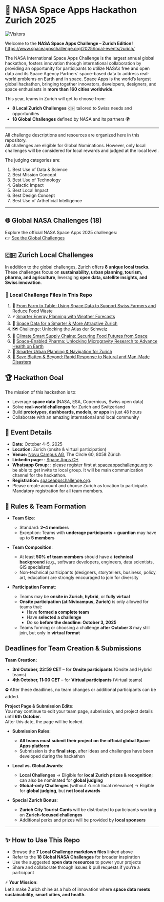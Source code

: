 # 🚀 NASA Space Apps Hackathon Zurich 2025  
![Visitors](https://visitor-badge.laobi.icu/badge?page_id=space-apps-ch.SpaceApps2025)


Welcome to the **NASA Space Apps Challenge – Zurich Edition!**  
https://www.spaceappschallenge.org/2025/local-events/zurich/

 The NASA International Space Apps Challenge is the largest annual global hackathon, fosters innovation through international collaboration by providing an opportunity for participants to utilize NASA’s free and open data and its Space Agency Partners’ space-based data to address real-world problems on Earth and in space. Space Apps is the world’s largest global hackathon, bringing together innovators, developers, designers, and space enthusiasts in **more than 160 cities worldwide**. 

This year, teams in Zurich will get to choose from:  
- **8 Local Zurich Challenges** 🇨🇭 tailored to Swiss needs and opportunities
-  **18 Global Challenges** defined by NASA and its partners 🌍  

---
All challenge descriptions and resources are organized here in this repository.  
All challenges are eligible for Global Nominations. However, only local challenges will be considered for local rewards and judged at the local level.

The judging categories are:
1. Best Use of Data & Science
2. Best Mission Concept
3. Best Use of Technology
4. Galactic Impact
5. Best Local Impact
6. Best Design Concept
7. Best Use of Artheficial Intelligence
---

## 🌐 Global NASA Challenges (18)  
Explore the official NASA Space Apps 2025 challenges:  
👉 [See the Global Challenges](https://www.spaceappschallenge.org/2025/challenges/)  
 
## 🇨🇭 Zurich Local Challenges   

In addition to the global challenges, Zurich offers **8 unique local tracks**. These challenges focus on **sustainability, urban planning, tourism, pharma, and agriculture**, leveraging **open data, satellite insights, and Swiss innovation**.  

### 📂 Local Challenge Files in This Repo

1. 🌱 [From Farm to Table: Using Space Data to Support Swiss Farmers and Reduce Food Waste](./Challenges/🌱1.%20From%20Farm%20to%20Table%20Using%20Space%20Data%20to%20Support%20Swiss%20Farmers%20and%20Reduce%20Food%20Waste.md) 
2. ⚡ [Smarter Energy Planning with Weather Forecasts](./Challenges/⚡%202.%20Smarter%20Energy%20Planning%20with%20Weather%20Forecasts.md)  
3. 🌆 [Space Data for a Smarter & More Attractive Zurich](./Challenges/🌆%203.%20Space%20Data%20for%20a%20Smarter%20&%20More%20Attractive%20Zurich.md)  
4. 🗺️ [Challenge: Unlocking the Atlas der Schweiz](./Challenges/🗺️%204.%20Challenge%20Unlocking%20the%20Atlas%20der%20Schweiz%20.md)
5. 🌾 [Climate Smart Supply Chains: Securing Food Futures from Space](./Challenges/🌾%205.%20Climate%20Smart%20Supply%20Chains%20Securing%20Food%20Futures%20from%20Space.md)
6. 💊 [Space-Enabled Pharma: Unlocking Microgravity Research to Advance Health on Earth](./Challenges/💊6.%20Space-Enabled%20Pharma%20Unlocking%20Microgravity%20Research%20to%20Advance%20Health%20on%20Earth.md)
7. 🚦 [Smarter Urban Planning & Navigation for Zurich](./Challenges/🚦7.%20Smarter%20Urban%20Planning%20&%20Navigation%20for%20Zurich%20.md)
8. 🚨[ Save Blatten & Beyond: Rapid Response to Natural and Man-Made Disasters](Challenges/🚨8.%20Save%20Blatten%20&%20Beyond:%20Rapid%20Response%20to%20Natural%20and%20Man-Made%20Disasters.md)


## 🏆 Hackathon Goal  

The mission of this hackathon is to:  
- Leverage **space data** (NASA, ESA, Copernicus, Swiss open data)  
- Solve **real-world challenges** for Zurich and Switzerland  
- Build **prototypes, dashboards, models, or apps** in just 48 hours  
- Collaborate with an amazing international and local community  


## 📅 Event Details  
- **Date:** October 4–5, 2025  
- **Location:** Zurich (onsite & virtual  participation)  
- **Venue:**  [Novu Campus AG](https://my.novucampus.com/home), The Circle 60, 8058 Zürich 
- **Linkedin page:** : [Space Apps CH](https://ch.linkedin.com/company/space-apps-ch)
- **Whatsapp Group:** : please register first at [spaceappschallenge.org](https://www.spaceappschallenge.org/2025/local-events/zurich/) to be able to get invite to local group. 
It will be main communication channel for the hackathon.
- **Registration:** [spaceappschallenge.org](https://www.spaceappschallenge.org/2025/local-events/zurich/).
 -  Please create account and choose Zurich as location to participate. Mandatory registration for all team members.


## 📜 Rules & Team Formation  

- **Team Size**:  
  - Standard: **2–4 members**  
  - Exception: Teams with **underage participants + guardian** may have up to **5 members**  

- **Team Composition**:  
  - At least **50% of team members** should have a **technical background** (e.g., software developers, engineers, data scientists, GIS specialists)  
  - Non-technical participants (designers, storytellers, business, policy, art, education) are strongly encouraged to join for diversity  

- **Participation Format**:  
  - Teams may be **onsite in Zurich**, **hybrid**, or **fully virtual**  
  - **Onsite participation (at Nivicampus, Zurich)** is only allowed for teams that:  
    - Have **formed a complete team**  
    - Have **selected a challenge**  
    - Do so **before the deadline: October 3, 2025**  
  - Teams forming or choosing a challenge **after October 3** may still join, but only in **virtual format**

 ## Deadlines for Team Creation & Submissions

**Team Creation:**
- **3rd October, 23:59 CET** – for **Onsite participants** (Onsite and Hybrid teams)  
- **4th October, 11:00 CET** – for **Virtual participants** (Virtual teams)  

⛔ After these deadlines, no team changes or additional participants can be added.  

**Project Page & Submission Edits:**  
You may continue to edit your team page, submission, and project details until **6th October**.  
After this date, the page will be locked. 


- **Submission Rules**:  
  - **All teams must submit their project on the official global Space Apps platform**  
  - Submission is the **final step**, after ideas and challenges have been developed during the hackathon  

- **Local vs. Global Awards**:  
  - **Local Challenges** → Eligible for **local Zurich prizes & recognition**; can also be nominated for **global judging**  
  - **Global-only Challenges** (without Zurich local relevance) → Eligible for **global judging**, but **not local awards**  

- **Special Zurich Bonus**:  
  - **Zurich City Tourist Cards** will be distributed to participants working on **Zurich-focused challenges**  
  - Additional perks and prizes will be provided by **local sponsors**  

---



## ✨ How to Use This Repo  
- Browse the **7 Local Challenge markdown files** linked above  
- Refer to the **18 Global NASA Challenges** for broader inspiration  
- Use the suggested **open data resources** to power your projects  
- Share and collaborate through issues & pull requests if you’re a participant  


⚡ **Your Mission:**  
Let’s make Zurich shine as a hub of innovation where **space data meets sustainability, smart cities, and health**.  


